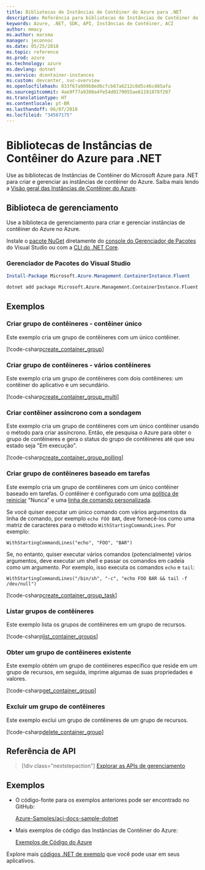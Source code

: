 ```yaml
---
title: Bibliotecas de Instâncias de Contêiner do Azure para .NET
description: Referência para bibliotecas de Instâncias de Contêiner do Azure para .NET
keywords: Azure, .NET, SDK, API, Instâncias de Contêiner, ACI
author: mmacy
ms.author: marsma
manager: jeconnoc
ms.date: 05/25/2018
ms.topic: reference
ms.prod: azure
ms.technology: azure
ms.devlang: dotnet
ms.service: dcontainer-instances
ms.custom: devcenter, svc-overview
ms.openlocfilehash: 033f67a989b0ed6cfcb67a6212c0d5c46c485afa
ms.sourcegitcommit: 4ae9f77a9300a4fe54d0179055ae61191078f207
ms.translationtype: HT
ms.contentlocale: pt-BR
ms.lasthandoff: 06/07/2018
ms.locfileid: "34567175"
---
```

# <a name="azure-container-instances-libraries-for-net"></a>Bibliotecas de Instâncias de Contêiner do Azure para .NET

Use as bibliotecas de Instâncias de Contêiner do Microsoft Azure para .NET para criar e gerenciar as instâncias de contêiner do Azure. Saiba mais lendo a [Visão geral das Instâncias de Contêiner do Azure](/azure/container-instances/container-instances-overview).

## <a name="management-library"></a>Biblioteca de gerenciamento

Use a biblioteca de gerenciamento para criar e gerenciar instâncias de contêiner do Azure no Azure.

Instale o [pacote NuGet](https://www.nuget.org/packages/Microsoft.Azure.Management.ContainerInstance.Fluent) diretamente do [console do Gerenciador de Pacotes][PackageManager] do Visual Studio ou com a [CLI do .NET Core][DotNetCLI].

### <a name="visual-studio-package-manager"></a>Gerenciador de Pacotes do Visual Studio

```powershell
Install-Package Microsoft.Azure.Management.ContainerInstance.Fluent
```

```bash
dotnet add package Microsoft.Azure.Management.ContainerInstance.Fluent
```

## <a name="examples"></a>Exemplos

### <a name="create-container-group---single-container"></a>Criar grupo de contêineres - contêiner único

Este exemplo cria um grupo de contêineres com um único contêiner.

<!-- SOURCE REPO: https://github.com/Azure-Samples/aci-docs-sample-dotnet -->
[!code-csharp[create_container_group](~/aci-docs-sample-dotnet/Program.cs#create_container_group "Create single-container group")]

### <a name="create-container-group---multiple-containers"></a>Criar grupo de contêineres - vários contêineres

Este exemplo cria um grupo de contêineres com dois contêineres: um contêiner do aplicativo e um secundário.

<!-- SOURCE REPO: https://github.com/Azure-Samples/aci-docs-sample-dotnet -->
[!code-csharp[create_container_group_multi](~/aci-docs-sample-dotnet/Program.cs#create_container_group_multi "Create multi-container group")]

### <a name="asynchronous-container-create-with-polling"></a>Criar contêiner assíncrono com a sondagem

Este exemplo cria um grupo de contêineres com um único contêiner usando o método para criar assíncrono. Então, ele pesquisa o Azure para obter o grupo de contêineres e gera o status do grupo de contêineres até que seu estado seja "Em execução".

<!-- SOURCE REPO: https://github.com/Azure-Samples/aci-docs-sample-dotnet -->
[!code-csharp[create_container_group_polling](~/aci-docs-sample-dotnet/Program.cs#create_container_group_polling "Create single-container group with async and polling")]

### <a name="create-task-based-container-group"></a>Criar grupo de contêineres baseado em tarefas

Este exemplo cria um grupo de contêineres com um único contêiner baseado em tarefas. O contêiner é configurado com uma [política de reiniciar](/azure/container-instances/container-instances-restart-policy) "Nunca" e uma [linha de comando personalizada](/azure/container-instances/container-instances-restart-policy#command-line-override).

Se você quiser executar um único comando com vários argumentos da linha de comando, por exemplo `echo FOO BAR`, deve fornecê-los como uma matriz de caracteres para o método `WithStartingCommandLines`. Por exemplo: 

`WithStartingCommandLines("echo", "FOO", "BAR")`

Se, no entanto, quiser executar vários comandos (potencialmente) vários argumentos, deve executar um shell e passar os comandos em cadeia como um argumento. Por exemplo, isso executa os comandos `echo` e `tail`:

`WithStartingCommandLines("/bin/sh", "-c", "echo FOO BAR && tail -f /dev/null")`

<!-- SOURCE REPO: https://github.com/Azure-Samples/aci-docs-sample-dotnet -->
[!code-csharp[create_container_group_task](~/aci-docs-sample-dotnet/Program.cs#create_container_group_task "Run a task-based container")]

### <a name="list-container-groups"></a>Listar grupos de contêineres

Este exemplo lista os grupos de contêineres em um grupo de recursos.

<!-- SOURCE REPO: https://github.com/Azure-Samples/aci-docs-sample-dotnet -->
[!code-csharp[list_container_groups](~/aci-docs-sample-dotnet/Program.cs#list_container_groups "List container groups")]

### <a name="get-an-existing-container-group"></a>Obter um grupo de contêineres existente

Este exemplo obtém um grupo de contêineres específico que reside em um grupo de recursos, em seguida, imprime algumas de suas propriedades e valores.

<!-- SOURCE REPO: https://github.com/Azure-Samples/aci-docs-sample-dotnet -->
[!code-csharp[get_container_group](~/aci-docs-sample-dotnet/Program.cs#get_container_group "Get container group")]

### <a name="delete-a-container-group"></a>Excluir um grupo de contêineres

Este exemplo exclui um grupo de contêineres de um grupo de recursos.

<!-- SOURCE REPO: https://github.com/Azure-Samples/aci-docs-sample-dotnet -->
[!code-csharp[delete_container_group](~/aci-docs-sample-dotnet/Program.cs#delete_container_group "Delete container group")]

## <a name="api-reference"></a>Referência de API

> [!div class="nextstepaction"]
> [Explorar as APIs de gerenciamento](/dotnet/api/overview/azure/containerinstances/management)

## <a name="samples"></a>Exemplos

* O código-fonte para os exemplos anteriores pode ser encontrado no GitHub:

  [Azure-Samples/aci-docs-sample-dotnet][aci-docs-sample-dotnet]

* Mais exemplos de código das Instâncias de Contêiner do Azure:

  [Exemplos de Código do Azure][samples]

Explore mais [códigos .NET de exemplo](https://azure.microsoft.com/resources/samples/?platform=dotnet) que você pode usar em seus aplicativos.

[PackageManager]: https://docs.microsoft.com/nuget/tools/package-manager-console
[DotNetCLI]: https://docs.microsoft.com/dotnet/core/tools/dotnet-add-package
[samples]: https://azure.microsoft.com/resources/samples/?sort=0&term=ACI
[aci-docs-sample-dotnet]: https://github.com/Azure-Samples/aci-docs-sample-dotnet

